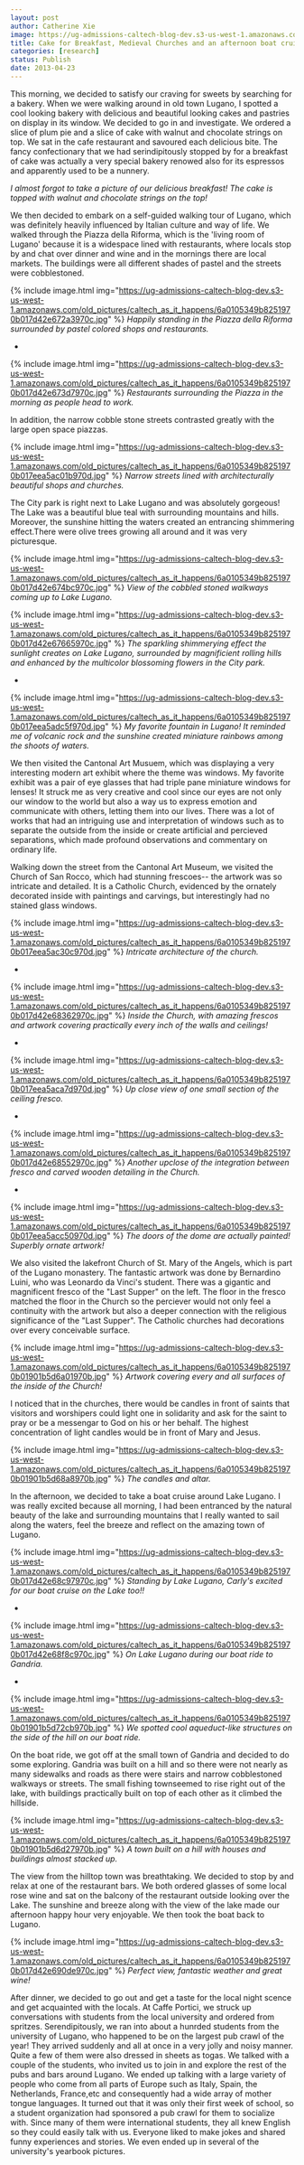 ```yaml
---
layout: post
author: Catherine Xie
image: https://ug-admissions-caltech-blog-dev.s3-us-west-1.amazonaws.com/old_pictures/caltech_as_it_happens/6a0105349b8251970b017d42e67b05970c.jpg
title: Cake for Breakfast, Medieval Churches and an afternoon boat cruise in Italian Switzerland
categories: [research]
status: Publish
date: 2013-04-23
---
```



This morning, we decided to satisfy our craving for sweets by searching for a bakery. When we were walking around in old town Lugano, I spotted a cool looking bakery with delicious and beautiful looking cakes and pastries on display in its window. We decided to go in and investigate. We ordered a slice of plum pie and a slice of cake with walnut and chocolate strings on top. We sat in the cafe restaurant and savoured each delicious bite. The fancy confectionary that we had serindipitously stopped by for a
breakfast of cake was actually a very special bakery renowed also for its espressos and apparently used to be a nunnery.

*I almost forgot to take a picture of our delicious breakfast! The cake is topped with walnut and chocolate strings on the top!*

  We then decided to embark on a self-guided walking tour of Lugano, which was definitely heavily influenced by Italian culture and way of life. We walked through the Piazza della Riforma, which is the 'living room of Lugano' because it is a widespace lined with restaurants, where locals stop by and chat over dinner and wine and in the mornings there are local markets. The buildings were all different shades of pastel and the streets were cobblestoned.


{% include image.html img="https://ug-admissions-caltech-blog-dev.s3-us-west-1.amazonaws.com/old_pictures/caltech_as_it_happens/6a0105349b8251970b017d42e672a3970c.jpg" %}
*Happily standing in the Piazza della Riforma surrounded by pastel colored shops and restaurants.*

*


{% include image.html img="https://ug-admissions-caltech-blog-dev.s3-us-west-1.amazonaws.com/old_pictures/caltech_as_it_happens/6a0105349b8251970b017d42e673d7970c.jpg" %}
*Restaurants surrounding the Piazza in the morning as people head to work.*

In addition, the narrow cobble stone streets contrasted greatly with the large open space piazzas.


{% include image.html img="https://ug-admissions-caltech-blog-dev.s3-us-west-1.amazonaws.com/old_pictures/caltech_as_it_happens/6a0105349b8251970b017eea5ac01b970d.jpg" %}
*Narrow streets lined with architecturally beautiful shops and churches.*

The City park is right next to Lake Lugano and was absolutely gorgeous! The Lake was a beautiful blue teal with surrounding mountains and hills. Moreover, the sunshine hitting the waters created an entrancing shimmering effect.There were olive trees growing all around and it was very picturesque.


{% include image.html img="https://ug-admissions-caltech-blog-dev.s3-us-west-1.amazonaws.com/old_pictures/caltech_as_it_happens/6a0105349b8251970b017d42e674bc970c.jpg" %}
*View of the cobbled stoned walkways coming up to Lake Lugano.*


{% include image.html img="https://ug-admissions-caltech-blog-dev.s3-us-west-1.amazonaws.com/old_pictures/caltech_as_it_happens/6a0105349b8251970b017d42e67665970c.jpg" %}
*The sparkling shimmerying effect the sunlight creates on Lake Lugano, surrounded by magnificient rolling hills and enhanced by the multicolor blossoming flowers in the City park.*

*


{% include image.html img="https://ug-admissions-caltech-blog-dev.s3-us-west-1.amazonaws.com/old_pictures/caltech_as_it_happens/6a0105349b8251970b017eea5adc5f970d.jpg" %}
*My favorite fountain in Lugano! It reminded me of volcanic rock and the sunshine created miniature rainbows among the shoots of waters.*

  We then visited the Cantonal Art Musuem, which was displaying a very interesting modern art exhibit where the theme was windows. My favorite exhibit was a pair of eye glasses that had triple pane miniature windows for lenses! It struck me as very creative and cool since our eyes are not only our window to the world but also a way us to express emotion and communicate with others, letting them into our lives. There was a lot of works that had an intriguing use and interpretation of windows such as to separate the outside from the inside or create artificial and percieved separations, which made profound observations and commentary on ordinary life.

Walking down the street from the Cantonal Art Museum, we visited the Church of San Rocco, which had stunning frescoes-- the artwork was so intricate and detailed. It is a Catholic Church, evidenced by the ornately decorated inside with paintings and carvings, but interestingly had no stained glass windows.


{% include image.html img="https://ug-admissions-caltech-blog-dev.s3-us-west-1.amazonaws.com/old_pictures/caltech_as_it_happens/6a0105349b8251970b017eea5ac30c970d.jpg" %}
*Intricate architecture of the church.*

*


{% include image.html img="https://ug-admissions-caltech-blog-dev.s3-us-west-1.amazonaws.com/old_pictures/caltech_as_it_happens/6a0105349b8251970b017d42e68362970c.jpg" %}
*Inside the Church, with amazing frescos and artwork covering practically every inch of the walls and ceilings!*

*


{% include image.html img="https://ug-admissions-caltech-blog-dev.s3-us-west-1.amazonaws.com/old_pictures/caltech_as_it_happens/6a0105349b8251970b017eea5aca7d970d.jpg" %}
*Up close view of one small section of the ceiling fresco.*

*


{% include image.html img="https://ug-admissions-caltech-blog-dev.s3-us-west-1.amazonaws.com/old_pictures/caltech_as_it_happens/6a0105349b8251970b017d42e68552970c.jpg" %}
*Another upclose of the integration between fresco and carved wooden detailing in the Church.*

*


{% include image.html img="https://ug-admissions-caltech-blog-dev.s3-us-west-1.amazonaws.com/old_pictures/caltech_as_it_happens/6a0105349b8251970b017eea5acc50970d.jpg" %}
*The doors of the dome are actually painted! Superbly ornate artwork!*

We also visited the lakefront Church of St. Mary of the Angels, which is part of the Lugano monastery. The fantastic artwork was done by Bernardino Luini, who was Leonardo da Vinci's student. There was a gigantic and magnificent fresco of the "Last Supper" on the left. The floor in the fresco matched the floor in the Church so the perciever would not only feel a continuity with the artwork but also a deeper connection with the religious significance of the "Last Supper". The Catholic churches had decorations over every conceivable surface.


{% include image.html img="https://ug-admissions-caltech-blog-dev.s3-us-west-1.amazonaws.com/old_pictures/caltech_as_it_happens/6a0105349b8251970b01901b5d6a01970b.jpg" %}
*Artwork covering every and all surfaces of the inside of the Church!*

I noticed that in the churches, there would be candles in front of saints that visitors and worshipers could light one in solidarity and ask for the saint to pray or be a messengar to God on his or her behalf. The highest concentration of light candles would be in front of Mary and Jesus.


{% include image.html img="https://ug-admissions-caltech-blog-dev.s3-us-west-1.amazonaws.com/old_pictures/caltech_as_it_happens/6a0105349b8251970b01901b5d68a8970b.jpg" %}
*The candles and altar.*

In the afternoon, we decided to take a boat cruise around Lake Lugano. I was really excited because all morning, I had been entranced by the natural beauty of the lake and surrounding mountains that I really wanted to sail along the waters, feel the breeze and reflect on the amazing town of Lugano. 


{% include image.html img="https://ug-admissions-caltech-blog-dev.s3-us-west-1.amazonaws.com/old_pictures/caltech_as_it_happens/6a0105349b8251970b017d42e68c97970c.jpg" %}
*Standing by Lake Lugano, Carly's excited for our boat cruise on the Lake too!!*

*


{% include image.html img="https://ug-admissions-caltech-blog-dev.s3-us-west-1.amazonaws.com/old_pictures/caltech_as_it_happens/6a0105349b8251970b017d42e68f8c970c.jpg" %}
*On Lake Lugano during our boat ride to Gandria.*

*


{% include image.html img="https://ug-admissions-caltech-blog-dev.s3-us-west-1.amazonaws.com/old_pictures/caltech_as_it_happens/6a0105349b8251970b01901b5d72cb970b.jpg" %}
*We spotted cool aqueduct-like structures on the side of the hill on our boat ride.*

On the boat ride, we got off at the small town of Gandria and decided to do some exploring. Gandria was built on a hill and so there were not nearly as many sidewalks and roads as there were stairs and narrow cobblestoned walkways or streets. The small fishing townseemed to rise right out of the lake, with buildings practically built on top of each other as it climbed the hillside.


{% include image.html img="https://ug-admissions-caltech-blog-dev.s3-us-west-1.amazonaws.com/old_pictures/caltech_as_it_happens/6a0105349b8251970b01901b5d6d27970b.jpg" %}
*A town built on a hill with houses and buildings almost stacked up.*

The view from the hilltop town was breathtaking. We decided to stop by and relax at one of the restaurant bars. We both ordered glasses of some local rose wine and sat on the balcony of the restaurant outside looking over the Lake. The sunshine and breeze along with the view of the lake made our afternoon happy hour very enjoyable. We then took the boat back to Lugano.


{% include image.html img="https://ug-admissions-caltech-blog-dev.s3-us-west-1.amazonaws.com/old_pictures/caltech_as_it_happens/6a0105349b8251970b017d42e690de970c.jpg" %}
*Perfect view, fantastic weather and great wine!*

After dinner, we decided to go out and get a taste for the local night scence and get acquainted with the locals. At Caffe Portici, we struck up conversations with students from the local university and ordered from spritzes. Serendipitously, we ran into about a hunrded students from the university of Lugano, who happened to be on the largest pub crawl of the year! They arrived suddenly and all at once in a very jolly and noisy manner. Quite a few of them were also dressed in sheets as togas. We talked with a couple of the students, who invited us to join in and explore the rest of the pubs and bars around Lugano. We ended up talking with a large variety of people who come from all parts of Europe such as Italy, Spain, the Netherlands, France,etc and consequently had a wide array of mother tongue languages. It turned out that it was only
their first week of school, so a student organization had sponsored a pub crawl
for them to socialize with. Since many of them were international students, they all knew English so they
could easily talk with us. Everyone liked to make jokes and shared funny experiences and stories. We even ended up in several of the university's yearbook pictures.

